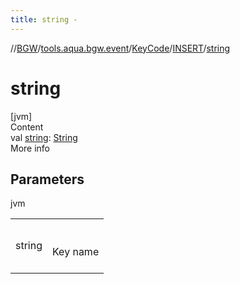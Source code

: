 ```yaml
---
title: string -
---
```

//[BGW](../../../../index.md)/[tools.aqua.bgw.event](../../index.md)/[KeyCode](../index.md)/[INSERT](index.md)/[string](string.md)



# string  
[jvm]  
Content  
val [string](string.md): [String](https://kotlinlang.org/api/latest/jvm/stdlib/kotlin/-string/index.html)  
More info  


## Parameters  
  
jvm  
  
| | |
|---|---|
| <a name="tools.aqua.bgw.event/KeyCode.INSERT/string/#/PointingToDeclaration/"></a>string| <a name="tools.aqua.bgw.event/KeyCode.INSERT/string/#/PointingToDeclaration/"></a><br><br>Key name<br><br>|
  
  



